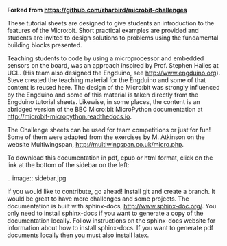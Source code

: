 **Forked from https://github.com/rharbird/microbit-challenges**

These tutorial sheets are designed to give students an introduction to the features of the
Micro:bit.  Short practical examples are provided and students are invited to design solutions to problems
using the fundamental building blocks presented. 


Teaching students to code by using a microprocessor and embedded sensors 
on the board, was an approach inspired by Prof. Stephen Hailes at UCL. (His team also designed the Engduino, see <http://www.engduino.org>).
Steve created the teaching material for the Engduino and some of that content is reused here.  The design of the Micro:bit was strongly influenced by the
Engduino and some of this material is taken directly from the Engduino tutorial sheets.
Likewise, in some places, the content is an abridged version of the
BBC Micro:bit MicroPython documentation at <http://microbit-micropython.readthedocs.io>.

The Challenge sheets can be used for team competitions or just for fun! Some of them were adapted from the 
exercises by M. Atkinson on the website Multiwingspan, <http://multiwingspan.co.uk/micro.php>. 

To download this documentation in pdf, epub or html format, click on the link at the bottom of the sidebar on the left:

.. image:: sidebar.jpg

If you would like to contribute, go ahead! Install git and create a branch. It would be great to have more challenges and some projects.
The documentation is built with sphinx-docs, http://www.sphinx-doc.org/. You only need to install sphinx-docs 
if you want to generate a copy of the documentation locally. Follow instructions on the sphinx-docs website for information about how to install sphinx-docs. If you want to generate pdf documents locally then you must also install latex. 
